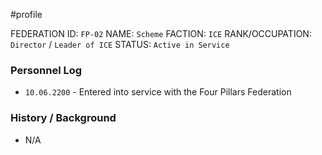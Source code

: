 #profile 

FEDERATION ID: `FP-02`
NAME: `Scheme`
FACTION: `ICE`
RANK/OCCUPATION: `Director` / `Leader of ICE`
STATUS: `Active in Service`

### Personnel Log
- `10.06.2200` - Entered into service with the Four Pillars Federation

### History / Background
- N/A
